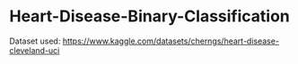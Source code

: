 # Heart-Disease-Binary-Classification

Dataset used: https://www.kaggle.com/datasets/cherngs/heart-disease-cleveland-uci
